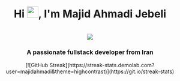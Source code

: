 <h1 align="center">Hi <img src="https://raw.githubusercontent.com/iampavangandhi/iampavangandhi/master/gifs/Hi.gif" width="30px">, I'm Majid Ahmadi Jebeli</h1>
<p align="center"><br/>
  <a href="https://www.linkedin.com/in/majid-ahmadi-dev/">
    <img src="https://img.shields.io/badge/linkedin-majid--ahmadi--dev-blue">
  </a>
</p>

<h3 align="center">A passionate fullstack developer from Iran</h3>

<p align="center">
  [![GitHub Streak](https://streak-stats.demolab.com?user=majidahmadi&theme=highcontrast)](https://git.io/streak-stats)
</p>

